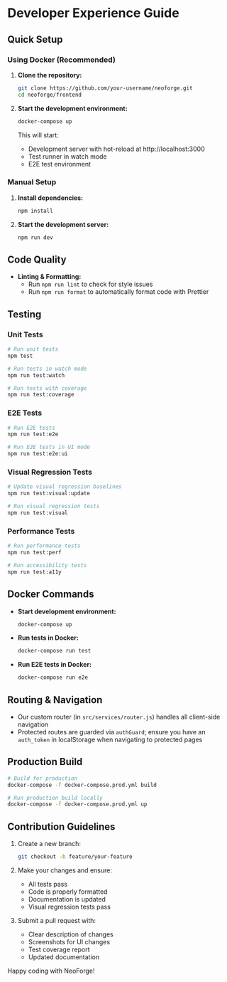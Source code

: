 # Developer Experience Guide

## Quick Setup

### Using Docker (Recommended)

1. **Clone the repository:**
   ```bash
   git clone https://github.com/your-username/neoforge.git
   cd neoforge/frontend
   ```

2. **Start the development environment:**
   ```bash
   docker-compose up
   ```
   This will start:
   - Development server with hot-reload at http://localhost:3000
   - Test runner in watch mode
   - E2E test environment

### Manual Setup

1. **Install dependencies:**
   ```bash
   npm install
   ```

2. **Start the development server:**
   ```bash
   npm run dev
   ```

## Code Quality

- **Linting & Formatting:**
  - Run `npm run lint` to check for style issues
  - Run `npm run format` to automatically format code with Prettier

## Testing

### Unit Tests
```bash
# Run unit tests
npm test

# Run tests in watch mode
npm run test:watch

# Run tests with coverage
npm run test:coverage
```

### E2E Tests
```bash
# Run E2E tests
npm run test:e2e

# Run E2E tests in UI mode
npm run test:e2e:ui
```

### Visual Regression Tests
```bash
# Update visual regression baselines
npm run test:visual:update

# Run visual regression tests
npm run test:visual
```

### Performance Tests
```bash
# Run performance tests
npm run test:perf

# Run accessibility tests
npm run test:a11y
```

## Docker Commands

- **Start development environment:**
  ```bash
  docker-compose up
  ```

- **Run tests in Docker:**
  ```bash
  docker-compose run test
  ```

- **Run E2E tests in Docker:**
  ```bash
  docker-compose run e2e
  ```

## Routing & Navigation

- Our custom router (in `src/services/router.js`) handles all client-side navigation
- Protected routes are guarded via `authGuard`; ensure you have an `auth_token` in localStorage when navigating to protected pages

## Production Build

```bash
# Build for production
docker-compose -f docker-compose.prod.yml build

# Run production build locally
docker-compose -f docker-compose.prod.yml up
```

## Contribution Guidelines

1. Create a new branch:
   ```bash
   git checkout -b feature/your-feature
   ```

2. Make your changes and ensure:
   - All tests pass
   - Code is properly formatted
   - Documentation is updated
   - Visual regression tests pass

3. Submit a pull request with:
   - Clear description of changes
   - Screenshots for UI changes
   - Test coverage report
   - Updated documentation

Happy coding with NeoForge! 